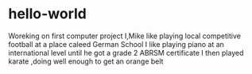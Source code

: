 # hello-world
Woreking on first computer project
I,Mike like playing local competitive football at a place caleed German School
I like playing piano at an international level until he got a grade 2 ABRSM certificate 
I then played karate ,doing well enough to get an orange belt
